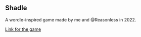 ## Shadle
A wordle-inspired game made by me and @Reasonless in 2022.

[Link for the game](https://looserrip.github.io/Shadle)